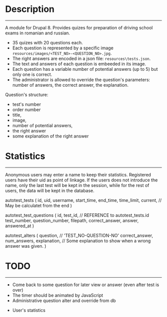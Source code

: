 # Description #
---------------

A module for Drupal 8. Provides quizes for preparation of driving school exams in romanian and russian.

 * 35 quizes with 20 questions each.
 * Each question is represented by a specific image `resources/images/<TEST_NO>-<QUESTION_NO>.jpg`.
 * The right answers are encoded in a json file: `resources\tests.json`.
 * The text and answers of each question is embeeded in its image.
 * Each question has a variable number of potential answers (up to 5) but only one is correct.
 * The administrator is allowed to override the question's parameters: number of answers, the correct answer, the explanation.

Question's structure:
 - test's number
 - order number
 - title,
 - image,
 - number of potential answers,
 - the right answer
 - some explanation of the right answer

# Statistics #
--------------

Anonymous users may enter a name to keep their statistics. Registered users have their uid as point of linkage. If the users does not introduce the name, only the last test will be kept in the session, while for the rest of users, the data will be kept in the database.

autotest_tests (
  id,
  uid,
  username,
  start_time,
  end_time,
  time_limit,
  current, // May be calculatet from the end
)

autotest_test_questions (
  id,
  test_id, // REFERENCE to autotest_tests.id
  test_number,
  question_number,
  filepath,
  correct_answer,
  answer,
  answered_at
)

autotest_alters (
  question, // 'TEST_NO-QUESTION-NO'
  correct_answer,
  num_answers,
  explanation, // Some explanation to show when a wrong answer was given.
)

# TODO #
--------

+ Come back to some question for later view or answer (even after test is over)
+ The timer should be animated by JavaScript
+ Administrative question alter and override from db
- User's statistics
